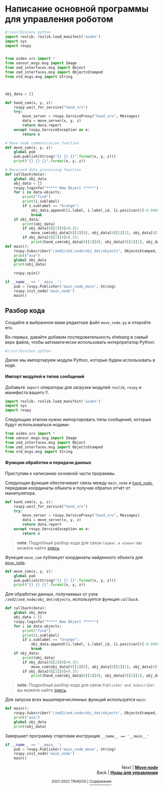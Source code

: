 # Написание основной программы для управления роботом

``` python
#!/usr/bin/env python
import roslib; roslib.load_manifest('aiden')
import sys
import rospy


from aiden.srv import *
from sensor_msgs.msg import Image
from zed_interfaces.msg import Object
from zed_interfaces.msg import ObjectsStamped
from std_msgs.msg import String



obj_data = []

def hand_com(x, y, z):
	rospy.wait_for_service("hand_srv")
	try: 
		move_server = rospy.ServiceProxy("hand_srv", Messages)
		data = move_server(x, y, z)
		return data.report
	except rospy.ServiceException as e:
		return e

# Move node communication function
def move_com(x, y, z):
	global pub
	pub.publish(String("{} {} {}".format(x, y, z)))
	print("{} {} {}".format(x, y, z))

# Received data processing function
def callback(data):
	global obj_data
	obj_data = []
	rospy.loginfo("***** New Object *****")
	for i in data.objects:
		print("find")
		print(i.sublabel)
		if i.sublabel == "Orange":
			obj_data.append([i.label, i.label_id, [i.position[0]-0.0468, i.position[1]+0.0585, i.position[2]], i.confidence, i.tracking_state ])
			break
	if obj_data:
		print(obj_data)
		if obj_data[0][2][0]>0.35:
			move_com(obj_data[0][2][0], obj_data[0][2][1], obj_data[0][2][2])
		if obj_data[0][2][0]<0.35:
			print(hand_com(obj_data[0][2][0], obj_data[0][2][1], obj_data[0][2][2]))
def main():
	rospy.Subscriber("/zed2/zed_node/obj_det/objects", ObjectsStamped, callback)
	print("asa")
	global obj_data
	print(obj_data)

	rospy.spin()

if __name__ == '__main__':
	pub = rospy.Publisher('main_node_move', String)
	rospy.init_node('main_node')
	main()

```

## Разбор кода

Создайте в выбранном вами редакторе файл `move_node.py` и откройте его.

Во-первых, давайте добавим последовательность shebang в самый верх файла, чтобы автоматически использовать интерпретатор Python:
``` python
#!/usr/bin/env python
```
Далее мы импортируем модули Python, которые будем использовать в коде.

#### Импорт модулей и типов сообщений

Добавьте `import` операторы для загрузки модулей `roslib`, `rospy` и манифеста вашего !!.

``` python
import roslib; roslib.load_manifest('aiden')
import sys
import rospy
```

Следующим этапом нужно импортировать типы сообщений, которые будут использоваться нодами:

``` python
from aiden.srv import *
from sensor_msgs.msg import Image
from zed_interfaces.msg import Object
from zed_interfaces.msg import ObjectsStamped
from std_msgs.msg import String
```

#### Функции обработки и передачи данных 
Приступим к написанию основной части прораммы.

Следующая функция обеспечивает связь между `main_node` и [`hand_node`](https://github.com/mook003/Triados/blob/main/code/nodes/hand_node.py), передавая координаты объекта и получая обратно отчёт от манипулятора.
``` python
def hand_com(x, y, z):
	rospy.wait_for_service("hand_srv")
	try: 
		move_server = rospy.ServiceProxy("hand_srv", Messages)
		data = move_server(x, y, z)
		return data.report
	except rospy.ServiceException as e:
		return e
```

> **note**: Подробный разбор кода для связи `Сервис и клиент` вы можете найти [здесь](service_and_client.md).

Функция `move_com` публикует координаты найденного объекта для [`move_node`](https://github.com/mook003/Triados/blob/main/code/nodes/move_node.py).

``` python
def move_com(x, y, z):
	global pub
	pub.publish(String("{} {} {}".format(x, y, z)))
	print("{} {} {}".format(x, y, z))
```

Для обработки данных, получаемых от узла `/zed2/zed_node/obj_det/objects`, используется функция `callback`.

``` python
def callback(data):
	global obj_data
	obj_data = []
	rospy.loginfo("***** New Object *****")
	for i in data.objects:
		print("find")
		print(i.sublabel)
		if i.sublabel == "Orange":
			obj_data.append([i.label, i.label_id, [i.position[0]-0.0468, i.position[1]+0.0585, i.position[2]], i.confidence, i.tracking_state ])
			break
	if obj_data:
		print(obj_data)
		if obj_data[0][2][0]>0.35:
			move_com(obj_data[0][2][0], obj_data[0][2][1], obj_data[0][2][2])
		if obj_data[0][2][0]<0.35:
			print(hand_com(obj_data[0][2][0], obj_data[0][2][1], obj_data[0][2][2]))
```
> **note**: Подробный разбор кода для связи `Publisher and Subscriber` вы можете найти [здесь](publisher_and_subscriber.md).

Для запуска всех вышеперечисленных функций используется `main`.
``` python
def main():
	rospy.Subscriber("/zed2/zed_node/obj_det/objects", ObjectsStamped, callback)
	print("asa")
	global obj_data
	print(obj_data)
```

Завершает программу стартовая инструкция `__name__ == '__main__'`
``` python
if __name__ == '__main__':
	pub = rospy.Publisher('main_node_move', String)
	rospy.init_node('main_node')
	main()
```

<p align="right">Next | <b><a href="move_node.md">Move node</a></b>
<br/>
Back | <b><a href="nods.md">Ноды для управления</a></b></p>

<p align="right">
<p align="center"><sup>2021-2022 TRIADOS | </sup><a href="../README.md#содержание"><sup>Содержание</sup></a></p>
